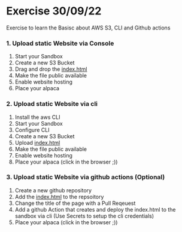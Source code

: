 # Exercise 30/09/22 

Exercise to learn the Basisc about AWS S3, CLI and Github actions

### 1. Upload static Website via Console
1. Start your Sandbox
1. Create a new S3 Bucket
1. Drag and drop the [index.html](index.html)
1. Make the file public available
1. Enable website hosting
1. Place your alpaca

### 2. Upload static Website via cli
1. Install the aws CLI
1. Start your Sandbox
1. Configure CLI
1. Create a new S3 Bucket
1. Upload [index.html](index.html)
1. Make the file public available
1. Enable website hosting
1. Place your alpaca (click in the browser ;))

### 3. Upload static Website via github actions (Optional)
1. Create a new github repository
1. Add the [index.html](index.html) to the repsoitory
1. Change the title of the page with a Pull Reqeuest
1. Add a github Action that creates and deploy the index.html to the sandbox via cli (Use Secrets to setup the cli credentials)
1. Place your alpaca  (click in the browser ;))